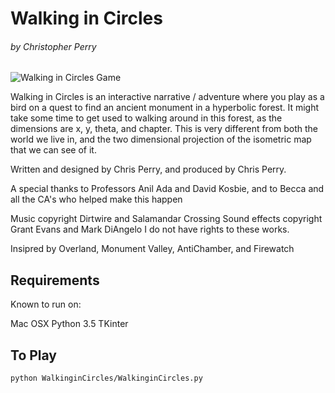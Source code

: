 # Walking in Circles  
###### by Christopher Perry

![Walking in Circles Game](http://67.media.tumblr.com/9bbb28067d08f8eb9887981f2d94413e/tumblr_o6v8ynewcd1sgvwmqo1_r4_500.gif)

Walking in Circles is an interactive narrative / adventure 
where you play as a bird on a quest to find an ancient monument
in a hyperbolic forest. It might take some time to get used to
walking around in this forest, as the dimensions are x, y, 
theta, and chapter. This is very different from both the world
we live in, and the two dimensional projection of the isometric
map that we can see of it. 

Written and designed by Chris Perry, and produced by Chris Perry.

A special thanks to Professors Anil Ada and David Kosbie, 
and to Becca and all the CA's who helped make this happen

Music copyright Dirtwire and Salamandar Crossing
Sound effects copyright Grant Evans and Mark DiAngelo
I do not have rights to these works.

Insipred by Overland, Monument Valley, AntiChamber, and Firewatch

## Requirements

Known to run on:

Mac OSX
Python 3.5
TKinter

## To Play

```
python WalkinginCircles/WalkinginCircles.py
```